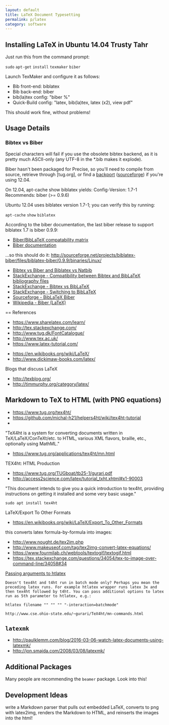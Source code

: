 ```yaml
---
layout: default
title: LaTeX Document Typesetting
permalink: p/latex
category: software
---
```



Installing LaTeX in Ubuntu 14.04 Trusty Tahr
--------------------------------------------

Just run this from the command prompt:

`sudo` `apt-get` `install` `texmaker` `biber`

Launch TexMaker and configure it as follows:

-   Bib front-end: biblatex
-   Bib back-end: biber
-   bib(la)tex config: "biber %"
-   Quick-Build config: "latex, bib(la)tex, latex (x2), view pdf"

This should work fine, without problems!

Usage Details
-------------

### Bibtex vs Biber

Special characters will fail if you use the obsolete bibtex backend, as it is pretty much ASCII-only (any UTF-8 in the \*.bib makes it explode).

Biber hasn't been packaged for Precise, so you'll need to compile from source, retrieve through \[tug.org\], or find a [backport](http://tuxette.nathalievilla.org/?p=1368) ([sourceforge](http://sourceforge.net/projects/biblatex-biber/files/biblatex-biber/)) if you're using 12.04.

On 12.04, apt-cache show biblatex yields: Config-Version: 1.7-1 Recommends: biber (&gt;= 0.9.6)

Ubuntu 12.04 uses biblatex version 1.7-1; you can verify this by running:

`apt-cache` `show` `biblatex`

According to the biber documentation, the last biber release to support biblatex 1.7 is biber 0.9.9:

-   [Biber/BibLaTeX compatability matrix](http://i.stack.imgur.com/4O4Gx.png)
-   [Biber documentation](http://sourceforge.net/projects/biblatex-biber/files/biblatex-biber/1.0/documentation/biber.pdf/download)

...so this should do it: <http://sourceforge.net/projects/biblatex-biber/files/biblatex-biber/0.9.9/binaries/Linux/>

-   [Bibtex vs Biber and Biblatex vs Natbib](http://tex.stackexchange.com/questions/25701/bibtex-vs-biber-and-biblatex-vs-natbib)
-   [StackExchange - Compatibility between Bibtex and BibLaTeX bibliography files](http://tex.stackexchange.com/questions/37095/compatibility-of-bibtex-and-biblatex-bibliography-files)
-   [StackExchange - Bibtex vs BibLaTeX](http://tex.stackexchange.com/questions/8411/what-is-the-difference-between-bibtex-and-biblatex)
-   [StackExchange - Switching to BibLaTeX](http://tex.stackexchange.com/questions/5091/what-to-do-to-switch-to-biblatex)
-   [Sourceforge - BibLaTeX Biber](http://biblatex-biber.sourceforge.net/)
-   [Wikipedia - Biber (LaTeX)](http://en.wikipedia.org/wiki/Biber_(LaTeX))

== References

-   <https://www.sharelatex.com/learn/>
-   <http://tex.stackexchange.com/>
-   <http://www.tug.dk/FontCatalogue/>
-   <http://www.tex.ac.uk/>
-   <https://www.latex-tutorial.com/>

<!-- -->

-   <https://en.wikibooks.org/wiki/LaTeX/>
-   <http://www.dickimaw-books.com/latex/>

Blogs that discuss LaTeX

-   <http://texblog.org/>
-   <http://timmurphy.org/category/latex/>


## Markdown to TeX to HTML (with PNG equations)

+ https://www.tug.org/tex4ht/
+ https://github.com/michal-h21/helpers4ht/wiki/tex4ht-tutorial
+

"TeX4ht is a system for converting documents written in TeX/LaTeX/ConTeXt/etc. to HTML, various XML flavors, braille, etc., optionally using MathML."

+ https://www.tug.org/applications/tex4ht/mn.html

TEX4ht: HTML Production

+ https://www.tug.org/TUGboat/tb25-1/gurari.pdf
+ http://access2science.com/latex/tutorial_txht.xhtml#x1-90003

"This document intends to give you a quick introduction to tex4ht, providing instructions on getting it installed and some very basic usage."

`sudo apt install tex4ht`

LaTeX/Export To Other Formats

+ https://en.wikibooks.org/wiki/LaTeX/Export_To_Other_Formats

this converts latex formula-by-formula into images:

+ http://www.nought.de/tex2im.php
+ http://www.makeuseof.com/tag/tex2img-convert-latex-equations/
+ https://www.fourmilab.ch/webtools/textogif/textogif.html
+ https://tex.stackexchange.com/questions/34054/tex-to-image-over-command-line/34058#34

[Passing arguments to htlatex](https://groups.google.com/forum/#!topic/comp.text.tex/eQFyCQflD4U)

    Doesn't tex4ht and t4ht run in batch mode only? Perhaps you mean the
    preceding latex runs. For example htlatex wrapper runs latex 3x and
    then tex4ht followed by t4ht. You can pass additional options to latex
    run as 5th parameter to htlatex, e.g.:

    htlatex filename "" "" "" "-interaction=batchmode"

    http://www.cse.ohio-state.edu/~gurari/TeX4ht/mn-commands.html


## `latexmk`

+ http://paulklemm.com/blog/2016-03-06-watch-latex-documents-using-latexmk/
+ http://jon.smajda.com/2008/03/08/latexmk/


## Additional Packages

Many people are recommending the `beamer` package.  Look into this!


## Development Ideas

write a Markdown parser that pulls out embedded LaTeX, converts to png with latex2img, renders the Markdown to HTML, and reinserts the images into the html!
